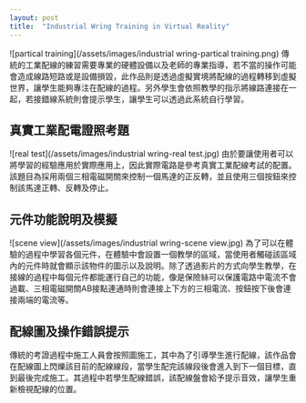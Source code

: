 ```yaml
---
layout: post
title:  "Industrial Wring Training in Virtual Reality"
---
```


![partical training](/assets/images/industrial wring-partical training.png)
傳統的工業配線的練習需要專業的硬體設備以及老師的專業指導，若不當的操作可能會造成線路短路或是設備損毀，此作品則是透過虛擬實境將配線的過程轉移到虛擬世界，讓學生能夠專注在配線的過程。另外學生會依照教學的指示將線路連接在一起，若接錯線系統則會提示學生，讓學生可以透過此系統自行學習。


## 真實工業配電證照考題 ##
![real test](/assets/images/industrial wring-real test.jpg)
由於要讓使用者可以將學習的經驗應用於實際應用上，因此實際電路是參考真實工業配線考試的配置。該題目為採用兩個三相電磁開關來控制一個馬達的正反轉，並且使用三個按鈕來控制該馬達正轉、反轉及停止。

## 元件功能說明及模擬 ##
![scene view](/assets/images/industrial wring-scene view.jpg)
為了可以在體驗的過程中學習各個元件，在體驗中會設置一個教學的區域，當使用者觸碰該區域內的元件時就會顯示該物件的圖示以及說明。除了透過影片的方式向學生教學，在接線的過程中每個元件都能運行自己的功能，像是保險絲可以保護電路中電流不會過載、三相電磁開關AB接點連通時則會連接上下方的三相電流、按鈕按下後會連接兩端的電流等。

## 配線圖及操作錯誤提示 ##
傳統的考證過程中施工人員會按照圖施工，其中為了引導學生進行配線，該作品會在配線圖上閃爍該目前的配線線段，當學生配完該線段後會進入到下一個目標，直到最後完成施工。其過程中若學生配線錯誤，該配線盤會給予提示音效，讓學生重新檢視配線的位置。